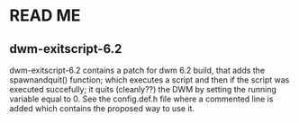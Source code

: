 # READ ME
 
## dwm-exitscript-6.2

dwm-exitscript-6.2 contains a patch for dwm 6.2 build, that adds the spawnandquit() function; which executes a script and then if the script was executed succefully; it quits (cleanly??) the DWM by setting the running variable equal to 0. See the config.def.h file where a commented line is added which contains the proposed way to use it.
